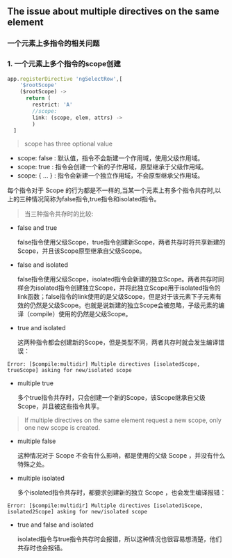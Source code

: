 ## The issue about multiple directives on the same element

### 一个元素上多指令的相关问题


### 1. 一个元素上多个指令的scope创建

```javascript
app.registerDirective 'ngSelectRow',[
    '$rootScope'
    ($rootScope) ->
      return (
        restrict: 'A'
        //scope:
        link: (scope, elem, attrs) ->
        )
  ]
```
> scope has three optional value

- scope: false   : 默认值，指令不会新建一个作用域，使用父级作用域。
- scope: true    : 指令会创建一个新的子作用域，原型继承于父级作用域。
- scope: { ... } : 指令会新建一个独立作用域，不会原型继承父作用域。

每个指令对于 Scope 的行为都是不一样的,当某一个元素上有多个指令共存时,以上的三种情况简称为false指令,true指令和isolated指令。

> 当三种指令共存时的比较:


+ false and true

  false指令使用父级Scope，true指令创建新Scope，两者共存时将共享新建的Scope，并且该Scope原型继承自父级Scope。

+ false and isolated

  false指令使用父级Scope，isolated指令会新建的独立Scope。两者共存时同样会为isolated指令创建独立Scope，并将此独立Scope用于isolated指令的link函数；false指令的link使用的是父级Scope，但是对于该元素下子元素有效的仍然是父级Scope。也就是说新建的独立Scope会被忽略，子级元素的编译（compile）使用的仍然是父级Scope。

+ true and isolated

  这两种指令都会创建新的Scope，但是类型不同，两者共存时就会发生编译错误：

```console
Error: [$compile:multidir] Multiple directives [isolatedScope, trueScope] asking for new/isolated scope
```

+ multiple true

  多个true指令共存时，只会创建一个新的Scope，该Scope继承自父级Scope，并且被这些指令共享。

> If multiple directives on the same element request a new scope, only one new scope is created.

+ multiple false

  这种情况对于 Scope 不会有什么影响，都是使用的父级 Scope ，并没有什么特殊之处。

+ multiple isolated

  多个isolated指令共存时，都要求创建新的独立 Scope ，也会发生编译报错：

```console
Error: [$compile:multidir] Multiple directives [isolated1Scope, isolated2Scope] asking for new/isolated scope
```

+ true and false and isolated

  isolated指令与true指令共存时会报错，所以这种情况也很容易想清楚，他们共存时也会报错。